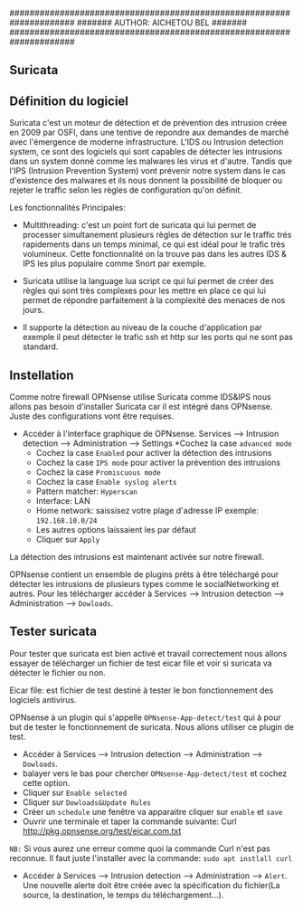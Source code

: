 #####################################################################
#######                AUTHOR: AICHETOU BEL                   #######                       
#####################################################################

## Suricata

## Définition du logiciel
Suricata c'est un moteur de détection et de prévention des intrusion créee en 2009 par OSFI, dans une tentive de repondre aux demandes de marché avec l'émergence de moderne infrastructure. L'IDS ou Intrusion detection system, ce sont des logiciels qui sont capables de détecter les intrusions dans un system donné comme les malwares les virus et d'autre. Tandis que l'IPS (Intrusion Prevention System) vont prévenir notre system dans le cas d'existence des malwares et ils nous donnent la possibilité de bloquer ou rejeter le traffic selon les règles de configuration qu'on définit.

Les fonctionnalités Principales:
* Multithreading: c'est un point fort de suricata qui lui permet de processer simultanement plusieurs règles de détection sur le traffic trés rapidements dans un temps minimal, ce qui est idéal pour le trafic très volumineux. Cette fonctionnalité on  la trouve pas dans les autres IDS & IPS les plus populaire comme Snort par exemple.

* Suricata utilise la language lua script ce qui lui permet de créer des règles qui sont très complexes pour les mettre en place ce qui lui permet de répondre parfaitement à la complexité des menaces de  nos jours.

* Il supporte la détection au niveau de la couche d'application par exemple il peut détecter le trafic ssh et http sur les ports qui ne sont pas standard.

## Instellation
Comme notre firewall OPNsense utilise Suricata comme IDS&IPS nous allons pas besoin d'installer Suricata car il est intégré dans OPNsense. Juste des configurations vont être requises.

* Accéder à l'interface graphique de OPNsense. Services --> Intrusion detection --> Administration --> Settings
     *Cochez la case ``advanced mode``
     * Cochez la case ``Enabled`` pour activer la détection des intrusions
     * Cochez la case ``IPS mode`` pour activer la prévention des intrusions
     * Cochez la case ``Promiscuous mode``
     * Cochez la case ``Enable syslog alerts``
     * Pattern matcher: ``Hyperscan``
     * Interface: LAN
     * Home network: saissisez votre plage d'adresse IP exemple: ``192.168.10.0/24``
     * Les autres options laissaient les par défaut
     * Cliquer sur ``Apply``

La détection des intrusions est maintenant activée sur notre firewall.

OPNsense contient un ensemble de plugins prêts à être téléchargé pour détecter les intrusions de plusieurs types comme le socialNetworking et autres. Pour les télécharger accéder à  Services --> Intrusion detection --> Administration --> ``Dowloads``.

## Tester suricata
Pour tester que suricata est bien activé et travail correctement nous allons essayer de télécharger un fichier de test eicar file et voir si suricata va détecter le fichier ou non.

Eicar file: est fichier de test destiné à tester le bon fonctionnement des logiciels antivirus. 

OPNsense à un plugin qui s'appelle ``OPNsense-App-detect/test`` qui à pour but de tester le fonctionnement de suricata. Nous allons utiliser ce plugin de test.
* Accéder à Services --> Intrusion detection --> Administration --> ``Dowloads``.
* balayer vers le bas pour chercher ``OPNsense-App-detect/test`` et cochez cette option.
* Cliquer sur ``Enable selected``
* Cliquer sur ``Dowloads&Update Rules``
* Créer un ``schedule`` une fenêtre va apparaitre cliquer sur ``enable`` et ``save``
* Ouvrir une terminale et taper la commande suivante: Curl http://pkg.opnsense.org/test/eicar.com.txt

``NB:`` Si vous aurez une erreur comme quoi la commande Curl n'est pas reconnue. Il faut juste l'installer avec la commande: ``sudo apt instlall curl``

* Accéder à Services --> Intrusion detection --> Administration --> ``Alert``. Une nouvelle alerte doit être créée avec la spécification du fichier(La source, la destination, le temps du téléchargement...).
